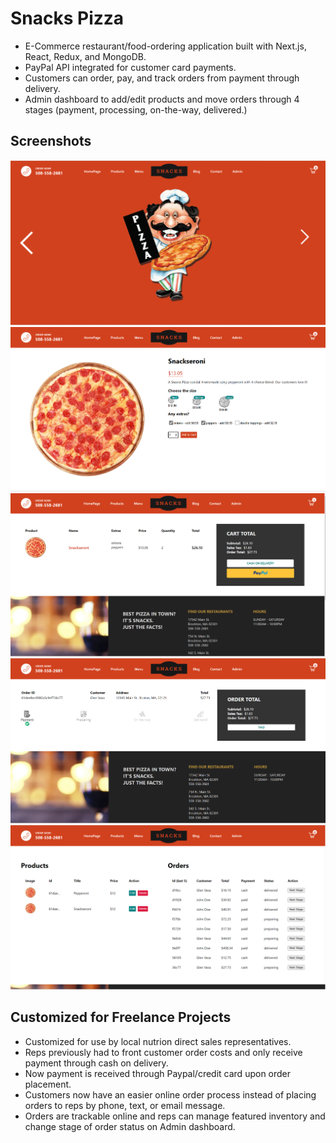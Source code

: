 # Snacks Pizza
 
- E-Commerce restaurant/food-ordering application built with Next.js, React, Redux, and MongoDB. 
- PayPal API integrated for customer card payments. 
- Customers can order, pay, and track orders from payment through delivery.
- Admin dashboard to add/edit products and move orders through 4 stages (payment, processing, on-the-way, delivered.)

## Screenshots
<img src="public/images/screenshots/homepage.png">  
<img src="public/images/screenshots/orderscreen.png">
<img src="public/images/screenshots/cartcheckout.png">
<img src="public/images/screenshots/ordertracker.png">
<img src="public/images/screenshots/admin.png">

 
## Customized for Freelance Projects
- Customized for use by local nutrion direct sales representatives.
- Reps previously had to front customer order costs and only receive payment through cash on delivery.
- Now payment is received through Paypal/credit card upon order placement.
- Customers now have an easier online order process instead of placing orders to reps by phone, text, or email message.
- Orders are trackable online and reps can manage featured inventory and change stage of order status on Admin dashboard.  
